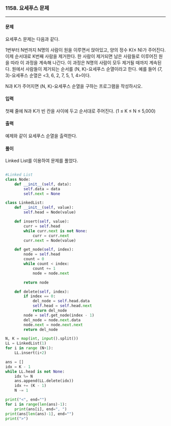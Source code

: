 ### 1158. 요세푸스 문제 ###

<hr>

#### 문제 ####
요세푸스 문제는 다음과 같다.

1번부터 N번까지 N명의 사람이 원을 이루면서 앉아있고, 양의 정수 K(≤ N)가 주어진다. 이제 순서대로 K번째 사람을 제거한다. 한 사람이 제거되면 남은 사람들로 이루어진 원을 따라 이 과정을 계속해 나간다. 이 과정은 N명의 사람이 모두 제거될 때까지 계속된다. 원에서 사람들이 제거되는 순서를 (N, K)-요세푸스 순열이라고 한다. 예를 들어 (7, 3)-요세푸스 순열은 <3, 6, 2, 7, 5, 1, 4>이다.

N과 K가 주어지면 (N, K)-요세푸스 순열을 구하는 프로그램을 작성하시오.

#### 입력 ####
첫째 줄에 N과 K가 빈 칸을 사이에 두고 순서대로 주어진다. (1 ≤ K ≤ N ≤ 5,000)

#### 출력 ####
예제와 같이 요세푸스 순열을 출력한다.

#### 풀이 ####
Linked List를 이용하여 문제를 풀었다.

```py

#Linked List
class Node:
    def __init__(self, data):
        self.data = data
        self.next = None

class LinkedList:
    def __init__(self, value):
        self.head = Node(value)

    def insert(self, value):
        curr = self.head
        while curr.next is not None:
            curr = curr.next
        curr.next = Node(value)

    def get_node(self, index):
        node = self.head
        count = 0
        while count < index:
            count += 1
            node = node.next

        return node

    def delete(self, index):
        if index == 0:
            del_node = self.head.data
            self.head = self.head.next
            return del_node
        node = self.get_node(index - 1)
        del_node = node.next.data
        node.next = node.next.next
        return del_node

N, K = map(int, input().split())
LL = LinkedList(1)
for i in range (N+1):
    LL.insert(i+2)

ans = []
idx = K - 1
while LL.head is not None:
    idx %= N
    ans.append(LL.delete(idx))
    idx += (K - 1)
    N -= 1

print("<", end="")
for i in range(len(ans)-1):
    print(ans[i], end=", ")
print(ans[len(ans)-1], end="")
print(">")

```
